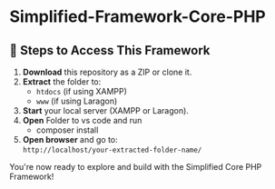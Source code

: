 # Simplified-Framework-Core-PHP

## 🚀 Steps to Access This Framework

1. **Download** this repository as a ZIP or clone it.
2. **Extract** the folder to:
   - `htdocs` (if using XAMPP)
   - `www` (if using Laragon)
3. **Start** your local server (XAMPP or Laragon).
4. **Open** Folder to vs code and run
   - composer install
6. **Open browser** and go to:  
   `http://localhost/your-extracted-folder-name/`

You're now ready to explore and build with the Simplified Core PHP Framework!
